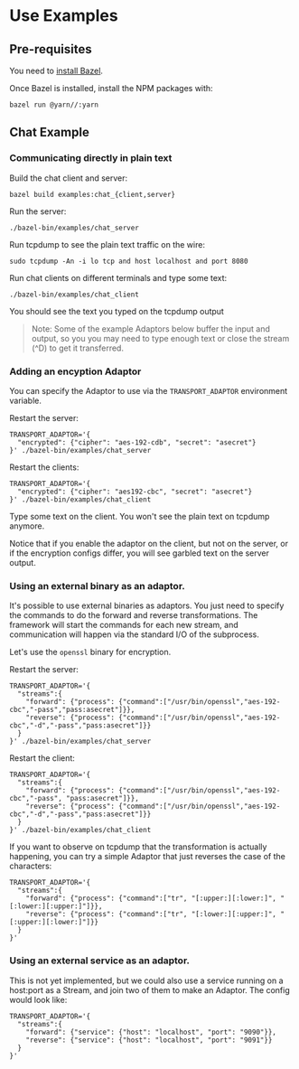 # Use Examples

## Pre-requisites

You need to [install Bazel](https://docs.bazel.build/versions/master/install.html).

Once Bazel is installed, install the NPM packages with:
```
bazel run @yarn//:yarn
```

## Chat Example

### Communicating directly in plain text

Build the chat client and server:
```
bazel build examples:chat_{client,server}
```

Run the server:
```
./bazel-bin/examples/chat_server
```

Run tcpdump to see the plain text traffic on the wire:
```
sudo tcpdump -An -i lo tcp and host localhost and port 8080
```

Run chat clients on different terminals and type some text:
```
./bazel-bin/examples/chat_client
```

You should see the text you typed on the tcpdump output

> Note: Some of the example Adaptors below buffer the input and output, so you you may need to type
enough text or close the stream (^D) to get it transferred.

### Adding an encyption Adaptor

You can specify the Adaptor to use via the `TRANSPORT_ADAPTOR` environment variable.

Restart the server:
```
TRANSPORT_ADAPTOR='{
  "encrypted": {"cipher": "aes-192-cdb", "secret": "asecret"}
}' ./bazel-bin/examples/chat_server
```

Restart the clients:
```
TRANSPORT_ADAPTOR='{
  "encrypted": {"cipher": "aes192-cbc", "secret": "asecret"}
}' ./bazel-bin/examples/chat_client
```

Type some text on the client. You won't see the plain text on tcpdump anymore.

Notice that if you enable the adaptor on the client, but not on the server, or if the encryption configs differ, you will see garbled text on the server output.

### Using an external binary as an adaptor.

It's possible to use external binaries as adaptors. You just need to specify the commands to do the forward and reverse transformations. The framework will start the commands for each new stream, and communication will happen via the standard I/O of the subprocess.

Let's use the `openssl` binary for encryption.

Restart the server:
```
TRANSPORT_ADAPTOR='{
  "streams":{
    "forward": {"process": {"command":["/usr/bin/openssl","aes-192-cbc","-pass","pass:asecret"]}},
    "reverse": {"process": {"command":["/usr/bin/openssl","aes-192-cbc","-d","-pass","pass:asecret"]}}
  }
}' ./bazel-bin/examples/chat_server
```

Restart the client:
```
TRANSPORT_ADAPTOR='{
  "streams":{
    "forward": {"process": {"command":["/usr/bin/openssl","aes-192-cbc","-pass", "pass:asecret"]}},
    "reverse": {"process": {"command":["/usr/bin/openssl","aes-192-cbc","-d","-pass","pass:asecret"]}}
  }
}' ./bazel-bin/examples/chat_client
```

If you want to observe on tcpdump that the transformation is actually happening, you can try a simple Adaptor that just reverses the case of the characters:
```
TRANSPORT_ADAPTOR='{
  "streams":{
    "forward": {"process": {"command":["tr", "[:upper:][:lower:]", "[:lower:][:upper:]"]}},
    "reverse": {"process": {"command":["tr", "[:lower:][:upper:]", "[:upper:][:lower:]"]}}
  }
}'
```

### Using an external service as an adaptor.

This is not yet implemented, but we could also use a service running on a host:port as a Stream,
and join two of them to make an Adaptor. The config would look like:

```
TRANSPORT_ADAPTOR='{
  "streams":{
    "forward": {"service": {"host": "localhost", "port": "9090"}},
    "reverse": {"service": {"host": "localhost", "port": "9091"}}
  }
}'
```

